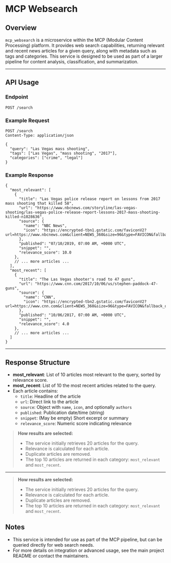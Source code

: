 # MCP Websearch

## Overview

`mcp_websearch` is a microservice within the MCP (Modular Content Processing) platform. It provides web search capabilities, returning relevant and recent news articles for a given query, along with metadata such as tags and categories. This service is designed to be used as part of a larger pipeline for content analysis, classification, and summarization.

---

## API Usage

### Endpoint

```
POST /search
```

### Example Request

```
POST /search
Content-Type: application/json

{
  "query": "Las Vegas mass shooting",
  "tags": ["Las Vegas", "mass shooting", "2017"],
  "categories": ["crime", "legal"]
}
```

### Example Response

```
{
  "most_relevant": [
    {
      "title": "Las Vegas police release report on lessons from 2017 mass shooting that killed 58",
      "url": "https://www.nbcnews.com/storyline/las-vegas-shooting/las-vegas-police-release-report-lessons-2017-mass-shooting-killed-n1028636",
      "source": {
        "name": "NBC News",
        "icon": "https://encrypted-tbn1.gstatic.com/faviconV2?url=https://www.nbcnews.com&client=NEWS_360&size=96&type=FAVICON&fallback_opts=TYPE,SIZE,URL"
      },
      "published": "07/10/2019, 07:00 AM, +0000 UTC",
      "snippet": "",
      "relevance_score": 10.0
    },
    // ... more articles ...
  ],
  "most_recent": [
    {
      "title": "The Las Vegas shooter's road to 47 guns",
      "url": "https://www.cnn.com/2017/10/06/us/stephen-paddock-47-guns",
      "source": {
        "name": "CNN",
        "icon": "https://encrypted-tbn2.gstatic.com/faviconV2?url=https://www.cnn.com&client=NEWS_360&size=96&type=FAVICON&fallback_opts=TYPE,SIZE,URL"
      },
      "published": "10/06/2017, 07:00 AM, +0000 UTC",
      "snippet": "",
      "relevance_score": 4.0
    },
    // ... more articles ...
  ]
}
```

---

## Response Structure

- **most_relevant**: List of 10 articles most relevant to the query, sorted by relevance score.
- **most_recent**: List of 10 the most recent articles related to the query.
- Each article contains:
  - `title`: Headline of the article
  - `url`: Direct link to the article
  - `source`: Object with `name`, `icon`, and optionally `authors`
  - `published`: Publication date/time (string)
  - `snippet`: (May be empty) Short excerpt or summary
  - `relevance_score`: Numeric score indicating relevance

> **How results are selected:**
>
> - The service initially retrieves 20 articles for the query.
> - Relevance is calculated for each article.
> - Duplicate articles are removed.
> - The top 10 articles are returned in each category: `most_relevant` and `most_recent`.

---

> **How results are selected:**
>
> - The service initially retrieves 20 articles for the query.
> - Relevance is calculated for each article.
> - Duplicate articles are removed.
> - The top 10 articles are returned in each category: `most_relevant` and `most_recent`.

## Notes

- This service is intended for use as part of the MCP pipeline, but can be queried directly for web search needs.
- For more details on integration or advanced usage, see the main project README or contact the maintainers.
